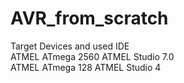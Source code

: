 # AVR_from_scratch
 
Target Devices and used IDE <br />
ATMEL ATmega 2560		ATMEL Studio 7.0 <br />
ATMEL ATmega 128		ATMEL Studio 4 	<br />